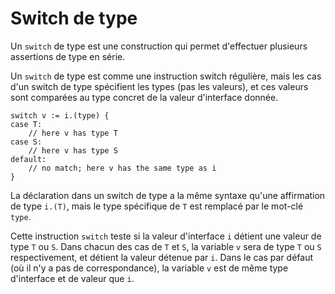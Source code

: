 # Switch de type
Un `switch` de type est une construction qui permet d'effectuer plusieurs assertions de type en série.

Un `switch` de type est comme une instruction switch régulière, mais les cas d'un switch de type spécifient les types (pas les valeurs), et ces valeurs sont comparées au type concret de la valeur d'interface donnée.

    switch v := i.(type) {
    case T:
        // here v has type T
    case S:
        // here v has type S
    default:
        // no match; here v has the same type as i
    }

La déclaration dans un switch de type a la même syntaxe qu'une affirmation de type `i.(T)`, mais le type spécifique de `T` est remplacé par le mot-clé `type`.

Cette instruction `switch` teste si la valeur d'interface `i` détient une valeur de type `T` ou `S`. Dans chacun des cas de `T` et `S`, la variable `v` sera de type `T` ou `S` respectivement, et détient la valeur détenue par `i`. Dans le cas par défaut (où il n'y a pas de correspondance), la variable `v` est de même type d'interface et de valeur que `i`.
